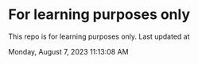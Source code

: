# For learning purposes only
This repo is for learning purposes only.
Last updated at

Monday, August 7, 2023 11:13:08 AM

